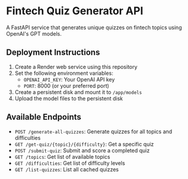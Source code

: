 # Fintech Quiz Generator API

A FastAPI service that generates unique quizzes on fintech topics using OpenAI's GPT models.

## Deployment Instructions

1. Create a Render web service using this repository
2. Set the following environment variables:
   - `OPENAI_API_KEY`: Your OpenAI API key
   - `PORT`: 8000 (or your preferred port)
3. Create a persistent disk and mount it to `/app/models`
4. Upload the model files to the persistent disk

## Available Endpoints

- `POST /generate-all-quizzes`: Generate quizzes for all topics and difficulties
- `GET /get-quiz/{topic}/{difficulty}`: Get a specific quiz
- `POST /submit-quiz`: Submit and score a completed quiz
- `GET /topics`: Get list of available topics
- `GET /difficulties`: Get list of difficulty levels
- `GET /list-quizzes`: List all cached quizzes